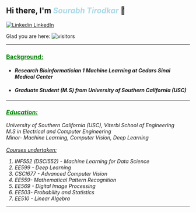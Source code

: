 ## Hi there, I'm <B><i><font color = lightblue>Sourabh Tirodkar</font></b></i> 👋


[![Linkedin](https://i.stack.imgur.com/gVE0j.png) LinkedIn](https://www.linkedin.com/in/sourabhtirodkar/)
&nbsp;

Glad you are here: ![visitors](https://visitor-badge.glitch.me/badge?page_id=SourabhTirodkar)
&nbsp;

------------------------
### <font color = green><u>Background:</font></u><i>
 * #### <i>Research Bioinformatician 1 Machine Learning at Cedars Sinai Medical Center
 * #### <i>Graduate Student (M.S) from University of Southern California (USC) </i>
--------------

### <font color = green><u>Education:</font></u></i>
University of Southern California (USC), Viterbi School of Engineering<br>
M.S in Electrical and Computer Engineering<br>
Minor- Machine Learning, Computer Vision, Deep Learning<br>
<br>
<u>Courses undertaken:</u>
1. INF552 (DSCI552) - Machine Learning for Data Science
2. EE599 - Deep Learning
3. CSCI677 - Advanced Computer Vision
3. EE559- Mathematical Pattern Recognition
4. EE569 - Digital Image Processing
5. EE503- Probability and Statistics
6. EE510 - Linear Algebra
------


<!--
**SourabhTirodkar/SourabhTirodkar** is a ✨ _special_ ✨ repository because its `README.md` (this file) appears on your GitHub profile.
-->